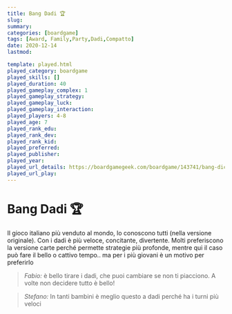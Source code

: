 ```yaml
---
title: Bang Dadi 🏆
slug: 
summary: 
categories: [boardgame]
tags: [Award, Family,Party,Dadi,Compatto]
date: 2020-12-14
lastmod: 

template: played.html
played_category: boardgame
played_skills: []
played_duration: 40
played_gameplay_complex: 1
played_gameplay_strategy: 
played_gameplay_luck: 
played_gameplay_interaction: 
played_players: 4-8
played_age: 7
played_rank_edu: 
played_rank_dev: 
played_rank_kid: 
played_preferred: 
played_publisher: 
played_year: 
played_url_details: https://boardgamegeek.com/boardgame/143741/bang-dice-game
played_url_play: 
---
```


# Bang Dadi 🏆

Il gioco italiano più venduto al mondo, lo conoscono tutti (nella versione originale). Con i dadi è più veloce, concitante, divertente.
Molti preferiscono la versione carte perché permette strategie più profonde, mentre qui il caso può fare il bello o cattivo tempo.. ma per i più giovani è un motivo per preferirlo

> *Fabio:*
> è bello tirare i dadi, che puoi cambiare se non ti piacciono. A volte non decidere tutto è bello!

> *Stefano:*
> In tanti bambini è meglio questo a dadi perché ha i turni più veloci


